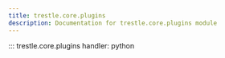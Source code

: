 ```yaml
---
title: trestle.core.plugins
description: Documentation for trestle.core.plugins module
---
```


::: trestle.core.plugins
handler: python
